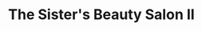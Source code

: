---
title: "The Sister's Beauty Salon II"
url: /bridgeport/the-sisters-beauty-salon-ii/
shop: Friseur
---